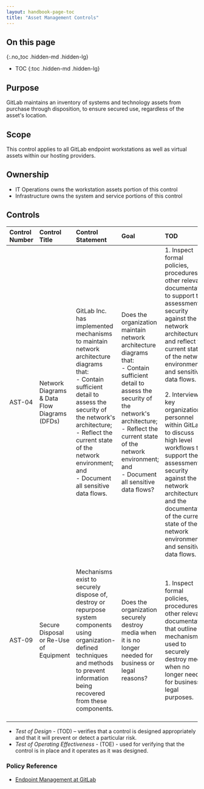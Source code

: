 ```yaml
---
layout: handbook-page-toc
title: "Asset Management Controls"
---
```


## On this page
{:.no_toc .hidden-md .hidden-lg}

- TOC
{:toc .hidden-md .hidden-lg}

## Purpose
GitLab maintains an inventory of systems and technology assets from purchase through disposition, to ensure secured use, regardless of the asset's location.

## Scope
This control applies to all GitLab endpoint workstations as well as virtual assets within our hosting providers. 

## Ownership
* IT Operations owns the workstation assets portion of this control
* Infrastructure owns the system and service portions of this control

## Controls

| Control Number | Control Title | Control Statement | Goal | TOD | TOE | 
|:---------|:-------------|:------|:-----|:-----|:-----|
| AST-04 | Network Diagrams & Data Flow Diagrams (DFDs) | GitLab Inc. has implemented mechanisms to maintain network architecture diagrams that: <br> -  Contain sufficient detail to assess the security of the network's architecture; <br> - Reflect the current state of the network environment;  and <br> - Document all sensitive data flows.| Does the organization maintain network architecture diagrams that: <br> - Contain sufficient detail to assess the security of the network's architecture; <br> - Reflect the current state of the network environment; and <br> - Document all sensitive data flows? | 1. Inspect formal policies, procedures or other relevant documentation to support the assessment of security against the network architecture and reflect the current state of the network environment and sensitive data flows. <br> <br> 2. Interview key organizational personnel within GitLab to discuss high level workflows that support the assessment of security against the network architecture and the documentation of the current state of the network environment and sensitive data flows. | 1. Examine relevant documentation and network diagrams to assess that sufficient detail is provide to outline the security of the network architecture. <br> <br> 2. Examine relevant policies and documentation against the network diagram to determine if it sufficiently defines the current state of the network environment and all sensitive data flows. |
| AST-09 | Secure Disposal or Re-Use of Equipment | Mechanisms exist to securely dispose of, destroy or repurpose system components using organization-defined techniques and methods to prevent information being recovered from these components. | Does the organization securely destroy media when it is no longer needed for business or legal reasons? | 1. Inspect formal policies, procedures or other relevant documentation that outline mechanisms used to securely destroy media when no longer needed for business or legal purposes. | 1. Examine data destruction policies, procedures and configurations for evidence that the procedures, policies and configurations facilitate implementation and adherence of media destruction when no longer needed for business or legal purposes. |

* *Test of Design* - (TOD) – verifies that a control is designed appropriately and that it will prevent or detect a particular risk. 
* *Test of Operating Effectiveness* - (TOE) - used for verifying that the control is in place and it operates as it was designed.

### Policy Reference
*  [Endpoint Management at GitLab](/handbook/business-technology/team-member-enablement/onboarding-access-requests/endpoint-management/)
